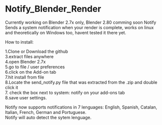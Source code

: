 # Notify_Blender_Render
Currently working on Blender 2.7x only, Blender 2.80 comming soon
Notify Sends a system notification when your render is complete, 
works on linux and theoretically on Windows too, 
havent tested it there yet.

How to install:

1.Clone or Download the github<br/>
3.extract files anywhere<br/>
4.open Blender 2.7x<br/>
5.go to file / user preferences<br/>
6.click on the Add-on tab<br/>
7.hit install from file<br/>
8.Locate the send_notify.py file that was extracted from the .zip and double click it<br/>
7. check the box next to system: notify on your add-ons tab<br/>
8.save user settings.


Notify now supports notifications in 7 lenguages: English, Spanish, Catalan, Italian, French, German and Portuguese.<br/>
Notify will auto detect the sytem lenguage.
